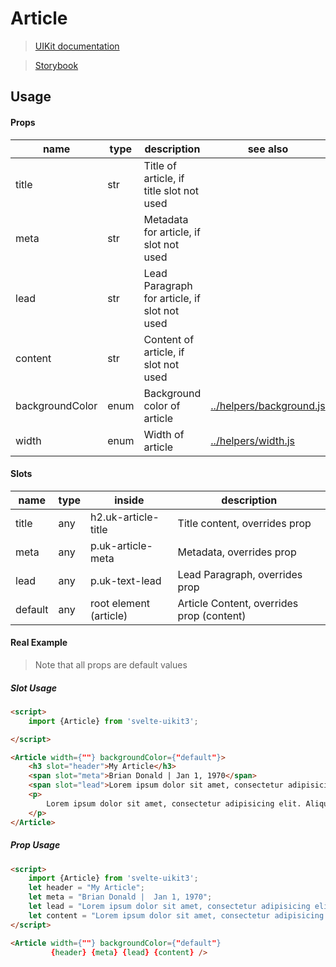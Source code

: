 # Article
> [UIKit documentation](https://getuikit.com/docs/Article)

> [Storybook](https://0c370t.github.io/Svelte-UIKit3/docs/?path=/story/Article--main)
## Usage

#### Props
| name            | type  | description                                  | see also                                          |
|-----------------|-------|----------------------------------------------|---------------------------------------------------|
| title           | str   | Title of article, if title slot not used     |                                                   |
| meta            | str   | Metadata for article, if slot not used       |                                                   |
| lead            | str   | Lead Paragraph for article, if slot not used |                                                   |
| content         | str   | Content of article, if slot not used         |                                                   |
| backgroundColor | enum  | Background color of article                  | [../helpers/background.js](../helpers#background) |
| width           | enum  | Width of article                             | [../helpers/width.js](../helpers#width)           |

#### Slots

| name    | type | inside                 | description                               |
|---------|------|------------------------|-------------------------------------------|
| title   | any  | h2.uk-article-title    | Title content, overrides prop             |
| meta    | any  | p.uk-article-meta      | Metadata, overrides prop                  |
| lead    | any  | p.uk-text-lead         | Lead Paragraph, overrides prop            |
| default | any  | root element (article) | Article Content, overrides prop (content) |

#### Real Example
> Note that all props are default values

##### Slot Usage
```html
<script>
    import {Article} from 'svelte-uikit3';

</script>

<Article width={""} backgroundColor={"default"}>
    <h3 slot="header">My Article</h3>
    <span slot="meta">Brian Donald | Jan 1, 1970</span>
    <span slot="lead">Lorem ipsum dolor sit amet, consectetur adipisicing elit. Aliquam aliquid exercitationem fuga nam omnis qui? Alias aperiam, consequuntur, eaque est eveniet inventore itaque laborum minus nam neque officia recusandae rerum.</span>
    <p>
        Lorem ipsum dolor sit amet, consectetur adipisicing elit. Aliquam aliquid exercitationem fuga nam omnis qui? Alias aperiam, consequuntur, eaque est eveniet inventore itaque laborum minus nam neque officia recusandae rerum.    
    </p>
</Article>

```

##### Prop Usage
```html
<script>
    import {Article} from 'svelte-uikit3';
    let header = "My Article";
    let meta = "Brian Donald |  Jan 1, 1970";
    let lead = "Lorem ipsum dolor sit amet, consectetur adipisicing elit. Aliquam aliquid exercitationem fuga nam omnis qui? Alias aperiam, consequuntur, eaque est eveniet inventore itaque laborum minus nam neque officia recusandae rerum."
    let content = "Lorem ipsum dolor sit amet, consectetur adipisicing elit. Aliquam aliquid exercitationem fuga nam omnis qui? Alias aperiam, consequuntur, eaque est eveniet inventore itaque laborum minus nam neque officia recusandae rerum."
</script>

<Article width={""} backgroundColor={"default"}
         {header} {meta} {lead} {content} /> 

```